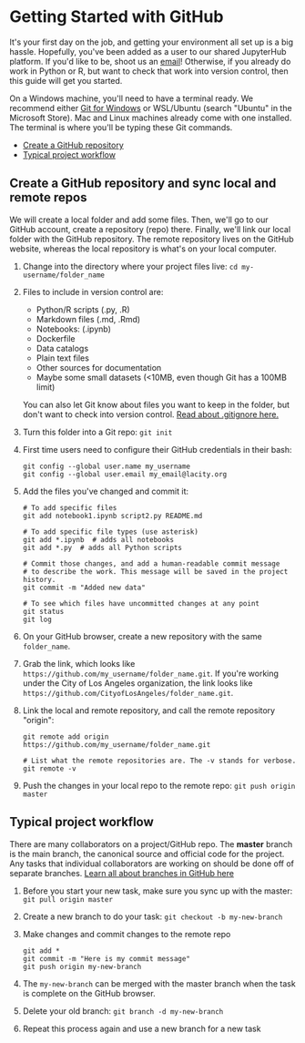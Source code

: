 # Getting Started with GitHub

It's your first day on the job, and getting your environment all set up is a big hassle. Hopefully, you've been added as a user to our shared JupyterHub platform. If you'd like to be, shoot us an [email](mailto:ITAData@lacity.org)! Otherwise, if you already do work in Python or R, but want to check that work into version control, then this guide will get you started.

On a Windows machine, you'll need to have a terminal ready. We recommend either [Git for Windows](https://git-scm.com/download/win) or WSL/Ubuntu (search "Ubuntu" in the Microsoft Store). Mac and Linux machines already come with one installed. The terminal is where you'll be typing these Git commands.

* [Create a GitHub repository](#create-a-github-repository-and-sync-local-and-remote-repos)
* [Typical project workflow](#typical-project-workflow)

## Create a GitHub repository and sync local and remote repos

We will create a local folder and add some files. Then, we'll go to our GitHub account, create a repository (repo) there. Finally, we'll link our local folder with the GitHub repository. The remote repository lives on the GitHub website, whereas the local repository is what's on your local computer.

1. Change into the directory where your project files live: `cd my-username/folder_name`
2. Files to include in version control are:
    * Python/R scripts (.py, .R)
    * Markdown files (.md, .Rmd)
    * Notebooks: (.ipynb)
    * Dockerfile
    * Data catalogs
    * Plain text files
    * Other sources for documentation
    * Maybe some small datasets (<10MB, even though Git has a 100MB limit)
    
    You can also let Git know about files you want to keep in the folder, but don't want to check into version control. [Read about .gitignore here.](https://www.pluralsight.com/guides/how-to-use-gitignore-file)

3. Turn this folder into a Git repo: `git init`
4. First time users need to configure their GitHub credentials in their bash:
    
    ```
    git config --global user.name my_username
    git config --global user.email my_email@lacity.org
    ```

5. Add the files you've changed and commit it:
    
    ```
    # To add specific files
    git add notebook1.ipynb script2.py README.md

    # To add specific file types (use asterisk)
    git add *.ipynb  # adds all notebooks
    git add *.py  # adds all Python scripts

    # Commit those changes, and add a human-readable commit message
    # to describe the work. This message will be saved in the project history.
    git commit -m "Added new data"

    # To see which files have uncommitted changes at any point
    git status
    git log
    ```

6. On your GitHub browser, create a new repository with the same `folder_name`. 
7. Grab the link, which looks like `https://github.com/my_username/folder_name.git`. If you're working under the City of Los Angeles organization, the link looks like `https://github.com/CityofLosAngeles/folder_name.git`.
8. Link the local and remote repository, and call the remote repository "origin":

    ```
    git remote add origin https://github.com/my_username/folder_name.git

    # List what the remote repositories are. The -v stands for verbose.
    git remote -v
    ```

9. Push the changes in your local repo to the remote repo: `git push origin master`


## Typical project workflow
There are many collaborators on a project/GitHub repo. The **master** branch is the main branch, the canonical source and official code for the project. Any tasks that individual collaborators are working on should be done off of separate branches. [Learn all about branches in GitHub here](https://thenewstack.io/dont-mess-with-the-master-working-with-branches-in-git-and-github/) 

1. Before you start your new task, make sure you sync up with the master: `git pull origin master`
2. Create a new branch to do your task: `git checkout -b my-new-branch`
3. Make changes and commit changes to the remote repo
    
    ```
    git add *
    git commit -m "Here is my commit message"
    git push origin my-new-branch
    ```

4. The `my-new-branch` can be merged with the master branch when the task is complete on the GitHub browser.
5. Delete your old branch: `git branch -d my-new-branch`
6. Repeat this process again and use a new branch for a new task